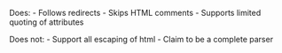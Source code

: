 Does:
    - Follows redirects
    - Skips HTML comments
    - Supports limited quoting of attributes

Does not:
    - Support all escaping of html
    - Claim to be a complete parser
